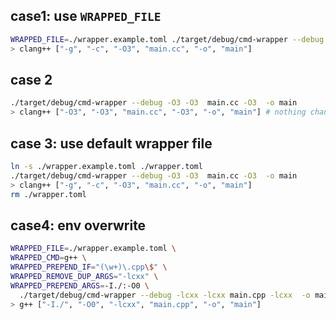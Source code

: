 ## case1: use `WRAPPED_FILE`
```bash
WRAPPED_FILE=./wrapper.example.toml ./target/debug/cmd-wrapper --debug -O3 -O3  main.cc -O3  -o main
> clang++ ["-g", "-c", "-O3", "main.cc", "-o", "main"]
```

## case 2
```bash
./target/debug/cmd-wrapper --debug -O3 -O3  main.cc -O3  -o main
> clang++ ["-O3", "-O3", "main.cc", "-O3", "-o", "main"] # nothing changes
```

## case 3: use default wrapper file
```bash
ln -s ./wrapper.example.toml ./wrapper.toml
./target/debug/cmd-wrapper --debug -O3 -O3  main.cc -O3  -o main
> clang++ ["-g", "-c", "-O3", "main.cc", "-o", "main"]
rm ./wrapper.toml
```

## case4: env overwrite
```bash
WRAPPED_FILE=./wrapper.example.toml \
WRAPPED_CMD=g++ \
WRAPPED_PREPEND_IF="(\w+)\.cpp\$" \
WRAPPED_REMOVE_DUP_ARGS="-lcxx" \
WRAPPED_PREPEND_ARGS=-I./:-O0 \
  ./target/debug/cmd-wrapper --debug -lcxx -lcxx main.cpp -lcxx  -o main
> g++ ["-I./", "-O0", "-lcxx", "main.cpp", "-o", "main"]
```
